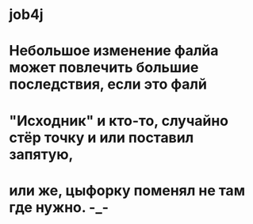 # job4j
# Небольшое изменение фалйа может повлечить большие последствия, если это фалй 
# "Исходник" и кто-то, случайно стёр точку и или поставил запятую,
# или же, цыфорку поменял не там где нужно. -_-